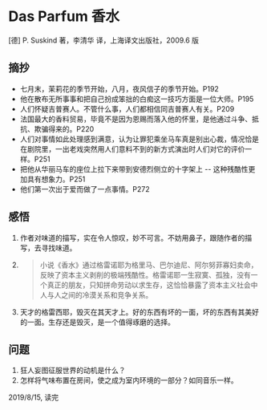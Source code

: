 # Das Parfum 香水

[德] P. Suskind 著，李清华 译，上海译文出版社，2009.6 版

## 摘抄

* 七月末，茉莉花的季节开始，八月，夜风信子的季节开始。P192
* 他在散布无所事事和把自己扮成笨拙的白痴这一技巧方面是一位大师。P195
* 人们怀疑吉普赛人。不管什么事，人们都相信同吉普赛人有关。P209
* 法国最大的香料贸易，毕竟不是因为恩赐而落入他的怀里，是他通过斗争、抵抗、欺骗得来的。P220
* 人们对事情如此处理感到满意，认为让罪犯乘坐马车真是别出心裁，情况恰是在剧院里，一出老戏突然用人们意料不到的新方式演出时人们对它的评价一样。P251
* 把他从华丽马车的座位上拉下来带到安德烈侧立的十字架上 -- 这种残酷性更加具有想象力。P251
* 他们第一次出于爱而做了一点事情。P272

## 感悟

1. 作者对味道的描写，实在令人惊叹，妙不可言。不妨用鼻子，跟随作者的描写，去寻找味道。

2. > 小说《香水》通过格雷诺耶为格里马、巴尔迪尼、阿尔努菲寡妇卖命，反映了资本主义剥削的极端残酷性。格雷诺耶一生寂寞、孤独，没有一个真正的朋友，只知拼命劳动以求生存，这恰恰暴露了资本主义社会中人与人之间的冷漠关系和竞争关系。

3. 天才的格雷西耶，毁灭在其天才上。好的东西有坏的一面，坏的东西有其美好的一面。生存还是毁灭，是一个值得琢磨的选择。


## 问题

1. 狂人妄图征服世界的动机是什么？
2. 怎样将气味布置在房间，使之成为室内环境的一部分？如同音乐一样。



2019/8/15, 读完